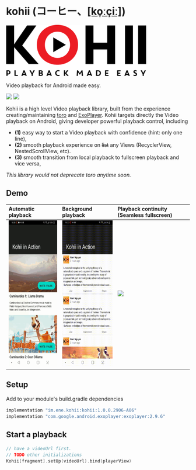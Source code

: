 # kohii (コーヒー、[[ko̞ːçiː]](https://en.wiktionary.org/wiki/%E3%82%B3%E3%83%BC%E3%83%92%E3%83%BC))

<img src="art/kohii.png?raw=true" alt="Kohii" width="384">

Video playback for Android made easy.

![](https://img.shields.io/nexus/r/https/oss.sonatype.org/im.ene.kohii/kohii.svg)
[![](https://yourdonation.rocks/images/badge.svg)](https://www.paypal.me/eneimlabs/500jpy)

Kohii is a high level Video playback library, built from the experience creating/maintaining [toro](https://github.com/eneim/toro) and [ExoPlayer](https://github.com/google/ExoPlayer). Kohii targets directly the Video playback on Android, giving developer powerful playback control, including 

- **(1)** easy way to start a Video playback with confidence (hint: only one line), 
- **(2)** smooth playback experience on ~~list~~ any Views (RecyclerView, NestedScrollView, etc).
- **(3)** smooth transition from local playback to fullscreen playback and vice versa, 

*This library would not deprecate toro anytime soon.*

## Demo

|Automatic playback|Background playback|Playback continuity (Seamless fullscreen)|
| :--- | :--- | :--- |
|<img src="./art/kohii_demo_2.gif" height="400"/>|<img src="./art/kohii_demo_1.gif" height="400"/>|<img src="./art/kohii_demo_3.gif" height="400"/>|

## Setup

Add to your module's build.gradle dependencies

```groovy
implementation "im.ene.kohii:kohii:1.0.0.2906-A06"
implementation "com.google.android.exoplayer:exoplayer:2.9.6"
```

## Start a playback

```kotlin
// have a videoUrl first.
// TODO other initializations
Kohii[fragment].setUp(videoUrl).bind(playerView)
```
